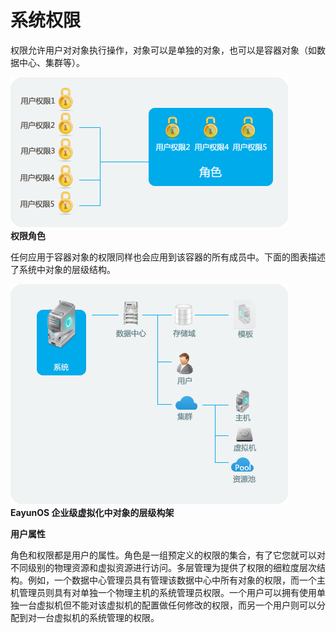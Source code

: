 # 系统权限

权限允许用户对对象执行操作，对象可以是单独的对象，也可以是容器对象（如数据中心、集群等）。

![权限和角色](../images/Users_and_Roles-Permissions_and_Roles.png)<br/>
**权限角色**

任何应用于容器对象的权限同样也会应用到该容器的所有成员中。下面的图表描述了系统中对象的层级结构。

![EayunOS 对象层级架构](../images/Users_and_Roles-EayunOS_Object_Hierarchy.png)<br/>
**EayunOS 企业级虚拟化中对象的层级构架**

**用户属性**

角色和权限都是用户的属性。角色是一组预定义的权限的集合，有了它您就可以对不同级别的物理资源和虚拟资源进行访问。多层管理为提供了权限的细粒度层次结构。例如，一个数据中心管理员具有管理该数据中心中所有对象的权限，而一个主机管理员则具有对单独一个物理主机的系统管理员权限。一个用户可以拥有使用单独一台虚拟机但不能对该虚拟机的配置做任何修改的权限，而另一个用户则可以分配到对一台虚拟机的系统管理的权限。


